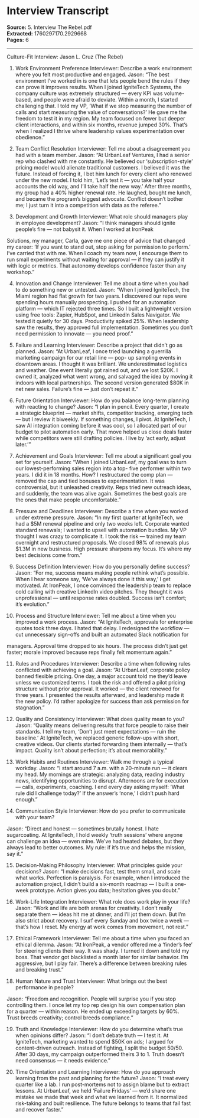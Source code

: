 # Interview Transcript

**Source:** 5. Interview The Rebel.pdf  
**Extracted:** 1760297170.2929668  
**Pages:** 6

---

Culture-Fit Interview: 
Jason L. Cruz (The Rebel) 
 
1. Work Environment Preference 
Interviewer: Describe a work environment where you felt most productive and engaged. 
Jason: 
“The best environment I’ve worked in is one that lets people bend the rules if they can prove it 
improves results. When I joined IgniteTech Systems, the company culture was extremely 
structured — every KPI was volume-based, and people were afraid to deviate. Within a month, I 
started challenging that. I told my VP, ‘What if we stop measuring the number of calls and start 
measuring the value of conversations?’ He gave me the freedom to test it in my region. My team 
focused on fewer but deeper client interactions, and within six months, revenue jumped 30%. 
That’s when I realized I thrive where leadership values experimentation over obedience.” 
 
2. Team Conflict Resolution 
Interviewer: Tell me about a disagreement you had with a team member. 
Jason: 
“At UrbanLeaf Ventures, I had a senior rep who clashed with me constantly. He believed our 
‘subscription-style’ pricing model would alienate traditional customers. I believed it was the 
future. Instead of forcing it, I bet him lunch for every client who renewed under the new model. I 
told him, ‘Let’s test it — you take half your accounts the old way, and I’ll take half the new 
way.’ After three months, my group had a 40% higher renewal rate. He laughed, bought me 
lunch, and became the program’s biggest advocate. Conflict doesn’t bother me; I just turn it into 
a competition with data as the referee.” 
 
3. Development and Growth 
Interviewer: What role should managers play in employee development? 
Jason: 
“I think managers should ignite people’s fire — not babysit it. When I worked at IronPeak 

Solutions, my manager, Carla, gave me one piece of advice that changed my career: ‘If you want 
to stand out, stop asking for permission to perform.’ I’ve carried that with me. When I coach my 
team now, I encourage them to run small experiments without waiting for approval — if they can 
justify it with logic or metrics. That autonomy develops confidence faster than any workshop.” 
 
4. Innovation and Change 
Interviewer: Tell me about a time when you had to do something new or untested. 
Jason: 
“When I joined IgniteTech, the Miami region had flat growth for two years. I discovered our 
reps were spending hours manually prospecting. I pushed for an automation platform — which 
IT rejected three times. So I built a lightweight version using free tools: Zapier, HubSpot, and 
LinkedIn Sales Navigator. We tested it quietly for 30 days. Productivity spiked 25%. When 
leadership saw the results, they approved full implementation. Sometimes you don’t need 
permission to innovate — you need proof.” 
 
5. Failure and Learning 
Interviewer: Describe a project that didn’t go as planned. 
Jason: 
“At UrbanLeaf, I once tried launching a guerrilla marketing campaign for our retail line — pop-
up sampling events in downtown areas. I thought it was brilliant. We underestimated logistics 
and weather. One event literally got rained out, and we lost $20K. I owned it, analyzed what 
went wrong, and salvaged the idea by moving it indoors with local partnerships. The second 
version generated $80K in net new sales. Failure’s fine — just don’t repeat it.” 
 
6. Future Orientation 
Interviewer: How do you balance long-term planning with reacting to change? 
Jason: 
“I plan in pencil. Every quarter, I create a strategic blueprint — market shifts, competitor 
tracking, emerging tech — but I review it biweekly. If something changes, I pivot. At 
IgniteTech, I saw AI integration coming before it was cool, so I allocated part of our budget to 
pilot automation early. That move helped us close deals faster while competitors were still 
drafting policies. I live by ‘act early, adjust later.’” 
 

7. Achievement and Goals 
Interviewer: Tell me about a significant goal you set for yourself. 
Jason: 
“When I joined UrbanLeaf, my goal was to turn our lowest-performing sales region into a top-
five performer within two years. I did it in 18 months. How? I restructured the comp plan — 
removed the cap and tied bonuses to experimentation. It was controversial, but it unleashed 
creativity. Reps tried new outreach ideas, and suddenly, the team was alive again. Sometimes the 
best goals are the ones that make people uncomfortable.” 
 
8. Pressure and Deadlines 
Interviewer: Describe a time when you worked under extreme pressure. 
Jason: 
“In my first quarter at IgniteTech, we had a $5M renewal pipeline and only two weeks left. 
Corporate wanted standard renewals; I wanted to upsell with automation bundles. My VP 
thought I was crazy to complicate it. I took the risk — trained my team overnight and 
restructured proposals. We closed 98% of renewals plus $1.3M in new business. High pressure 
sharpens my focus. It’s where my best decisions come from.” 
 
9. Success Definition 
Interviewer: How do you personally define success? 
Jason: 
“For me, success means making people rethink what’s possible. When I hear someone say, 
‘We’ve always done it this way,’ I get motivated. At IronPeak, I once convinced the leadership 
team to replace cold calling with creative LinkedIn video pitches. They thought it was 
unprofessional — until response rates doubled. Success isn’t comfort; it’s evolution.” 
 
10. Process and Structure 
Interviewer: Tell me about a time when you improved a work process. 
Jason: 
“At IgniteTech, approvals for enterprise quotes took three days. I hated that delay. I redesigned 
the workflow — cut unnecessary sign-offs and built an automated Slack notification for 

managers. Approval time dropped to six hours. The process didn’t just get faster; morale 
improved because reps finally felt momentum again.” 
 
11. Rules and Procedures 
Interviewer: Describe a time when following rules conflicted with achieving a goal. 
Jason: 
“At UrbanLeaf, corporate policy banned flexible pricing. One day, a major account told me 
they’d leave unless we customized terms. I took the risk and offered a pilot pricing structure 
without prior approval. It worked — the client renewed for three years. I presented the results 
afterward, and leadership made it the new policy. I’d rather apologize for success than ask 
permission for stagnation.” 
 
12. Quality and Consistency 
Interviewer: What does quality mean to you? 
Jason: 
“Quality means delivering results that force people to raise their standards. I tell my team, ‘Don’t 
just meet expectations — ruin the baseline.’ At IgniteTech, we replaced generic follow-ups with 
short, creative videos. Our clients started forwarding them internally — that’s impact. Quality 
isn’t about perfection; it’s about memorability.” 
 
13. Work Habits and Routines 
Interviewer: Walk me through a typical workday. 
Jason: 
“I start around 7 a.m. with a 20-minute run — it clears my head. My mornings are strategic: 
analyzing data, reading industry news, identifying opportunities to disrupt. Afternoons are for 
execution — calls, experiments, coaching. I end every day asking myself: ‘What rule did I 
challenge today?’ If the answer’s ‘none,’ I didn’t push hard enough.” 
 
14. Communication Style 
Interviewer: How do you prefer to communicate with your team? 

Jason: 
“Direct and honest — sometimes brutally honest. I hate sugarcoating. At IgniteTech, I hold 
weekly ‘truth sessions’ where anyone can challenge an idea — even mine. We’ve had heated 
debates, but they always lead to better outcomes. My rule: if it’s true and helps the mission, say 
it.” 
 
15. Decision-Making Philosophy 
Interviewer: What principles guide your decisions? 
Jason: 
“I make decisions fast, test them small, and scale what works. Perfection is paralysis. For 
example, when I introduced the automation project, I didn’t build a six-month roadmap — I built 
a one-week prototype. Action gives you data; hesitation gives you doubt.” 
 
16. Work-Life Integration 
Interviewer: What role does work play in your life? 
Jason: 
“Work and life are both arenas for creativity. I don’t really separate them — ideas hit me at 
dinner, and I’ll jot them down. But I’m also strict about recovery. I surf every Sunday and box 
twice a week — that’s how I reset. My energy at work comes from movement, not rest.” 
 
17. Ethical Framework 
Interviewer: Tell me about a time when you faced an ethical dilemma. 
Jason: 
“At IronPeak, a vendor offered me a ‘finder’s fee’ for steering clients their way. It was shady. I 
turned it down and told my boss. That vendor got blacklisted a month later for similar behavior. 
I’m aggressive, but I play fair. There’s a difference between breaking rules and breaking trust.” 
 
18. Human Nature and Trust 
Interviewer: What brings out the best performance in people? 

Jason: 
“Freedom and recognition. People will surprise you if you stop controlling them. I once let my 
top rep design his own compensation plan for a quarter — within reason. He ended up exceeding 
targets by 60%. Trust breeds creativity; control breeds compliance.” 
 
19. Truth and Knowledge 
Interviewer: How do you determine what’s true when opinions differ? 
Jason: 
“I don’t debate truth — I test it. At IgniteTech, marketing wanted to spend $50K on ads; I 
argued for content-driven outreach. Instead of fighting, I split the budget 50/50. After 30 days, 
my campaign outperformed theirs 3 to 1. Truth doesn’t need consensus — it needs evidence.” 
 
20. Time Orientation and Learning 
Interviewer: How do you approach learning from the past and planning for the future? 
Jason: 
“I treat every quarter like a lab. I run post-mortems not to assign blame but to extract lessons. At 
UrbanLeaf, we held ‘Failure Fridays’ — we’d share one mistake we made that week and what 
we learned from it. It normalized risk-taking and built resilience. The future belongs to teams 
that fail fast and recover faster.”
